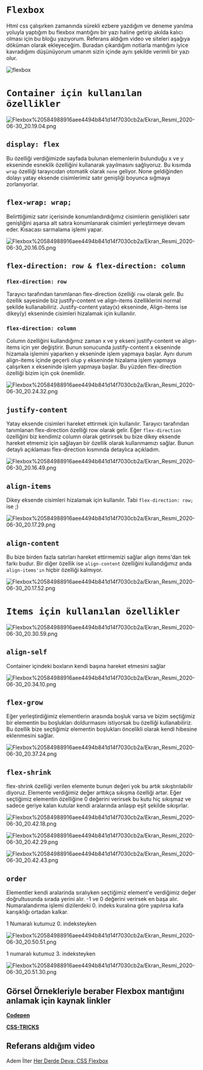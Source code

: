 # `Flexbox`

Html css çalışırken zamanında sürekli ezbere yazdığım ve deneme yanılma yoluyla yaptığım bu  flexbox mantığını bir yazı haline getirip akılda kalıcı olması için bu bloğu yazıyorum. Referans aldığım video ve siteleri aşağıya döküman olarak ekleyeceğim. Buradan çıkardığım notlarla mantığını iyice kavradığımı düşünüyorum umarım sizin içinde aynı şekilde verimli bir yazı olur.

![flexbox](https://www.silocreativo.com/en/wp-content/uploads/2017/04/flexbox-cssgrid-practical-example.png)

# `Container için kullanılan özellikler`

![Flexbox%20584988916aee4494b841d14f7030cb2a/Ekran_Resmi_2020-06-30_20.19.04.png](Flexbox%20584988916aee4494b841d14f7030cb2a/Ekran_Resmi_2020-06-30_20.19.04.png)

## `display: flex`

Bu özelliği verdiğimizde sayfada bulunan elemenlerin bulunduğu x ve y ekseninde esneklik özelliğini kullanarak yayılmasını sağlıyoruz. Bu kısımda `wrap` özelliği tarayıcıdan otomatik olarak `none` geliyor. None geldiğinden dolayı yatay eksende cisimlerimiz satır genişliği boyunca sığmaya zorlanıyorlar.

## `flex-wrap: wrap;`

Belirttiğimiz satır içerisinde konumlandırdığımız cisimlerin genişlikleri satır genişliğini aşarsa alt satıra konumlanarak cisimleri yerleştirmeye devam eder. Kısacası sarmalama işlemi yapar. 

![Flexbox%20584988916aee4494b841d14f7030cb2a/Ekran_Resmi_2020-06-30_20.16.05.png](Flexbox%20584988916aee4494b841d14f7030cb2a/Ekran_Resmi_2020-06-30_20.16.05.png)

## `flex-direction: row & flex-direction: column`

### `flex-direction: row`

Tarayıcı tarafından tanımlanan flex-direction özelliği `row` olarak gelir. Bu özellik sayesinde biz justify-content ve align-items özelliklerini normal şekilde kullanabiliriz. Justify-content yatay(x) ekseninde, Align-items ise dikey(y) ekseninde cisimleri hizalamak için kullanılır.


### `flex-direction: column`

Column özelliğini kullandığımız zaman x ve y ekseni justify-content ve align-items için yer değiştirir. Bunun sonucunda justify-content x ekseninde hizamala işlemini yaparken y ekseninde işlem yapmaya başlar. Aynı durum align-items içinde geçerli olup y ekseninde hizalama işlem yapmaya çalışırken  x ekseninde işlem yapmaya başlar. Bu yüzden flex-direction özelliği bizim için çok önemlidir.

![Flexbox%20584988916aee4494b841d14f7030cb2a/Ekran_Resmi_2020-06-30_20.24.32.png](Flexbox%20584988916aee4494b841d14f7030cb2a/Ekran_Resmi_2020-06-30_20.24.32.png)

## `justify-content`

Yatay eksende cisimleri hareket ettirmek için kullanılır. Tarayıcı tarafından tanımlanan flex-direction özelliği row olarak gelir. Eğer `flex-direction` özelliğini biz kendimiz column olarak getirirsek bu bize dikey eksende hareket etmemiz için sağlayan bir özellik olarak kullanmamızı sağlar. Bunun detaylı açıklaması flex-direction kısmında detaylıca açıkladım.

![Flexbox%20584988916aee4494b841d14f7030cb2a/Ekran_Resmi_2020-06-30_20.16.49.png](Flexbox%20584988916aee4494b841d14f7030cb2a/Ekran_Resmi_2020-06-30_20.16.49.png)

## `align-items`

Dikey eksende cisimleri hizalamak için kullanılır. Tabi `flex-direction: row;` ise ;)

![Flexbox%20584988916aee4494b841d14f7030cb2a/Ekran_Resmi_2020-06-30_20.17.29.png](Flexbox%20584988916aee4494b841d14f7030cb2a/Ekran_Resmi_2020-06-30_20.17.29.png)

## `align-content`

Bu bize birden fazla satırları hareket ettirmemizi sağlar align items'dan tek farkı budur. Bir diğer özellik ise `align-content` özelliğini kullandığımız anda `align-items'ın` hiçbir özelliği kalmıyor.

![Flexbox%20584988916aee4494b841d14f7030cb2a/Ekran_Resmi_2020-06-30_20.17.52.png](Flexbox%20584988916aee4494b841d14f7030cb2a/Ekran_Resmi_2020-06-30_20.17.52.png)

# `Items için kullanılan özellikler`

![Flexbox%20584988916aee4494b841d14f7030cb2a/Ekran_Resmi_2020-06-30_20.30.59.png](Flexbox%20584988916aee4494b841d14f7030cb2a/Ekran_Resmi_2020-06-30_20.30.59.png)

## `align-self`

Container içindeki boxların kendi başına hareket etmesini sağlar

![Flexbox%20584988916aee4494b841d14f7030cb2a/Ekran_Resmi_2020-06-30_20.34.10.png](Flexbox%20584988916aee4494b841d14f7030cb2a/Ekran_Resmi_2020-06-30_20.34.10.png)

## `flex-grow`

Eğer yerleştirdiğimiz elementlerin arasında boşluk varsa ve bizim seçtiğimiz bir elementin bu boşlukları doldurmasını istiyorsak bu özelliği kullanabiliriz. Bu özellik bize seçtiğimiz elementin boşlukları öncelikli olarak kendi hibesine eklenmesini sağlar.

![Flexbox%20584988916aee4494b841d14f7030cb2a/Ekran_Resmi_2020-06-30_20.37.24.png](Flexbox%20584988916aee4494b841d14f7030cb2a/Ekran_Resmi_2020-06-30_20.37.24.png)

## `flex-shrink`

flex-shrink özelliği verilen elemente bunun değeri yok bu artık sıkıştırılabilir diyoruz. Elemente verdiğimiz değer arttıkça sıkışma özelliği artar. Eğer seçtiğimiz elementin özelliğine 0 değerini verirsek bu kutu hiç sıkışmaz ve sadece geriye kalan kutular kendi aralarında anlaşıp eşit şekilde sıkışırlar.

![Flexbox%20584988916aee4494b841d14f7030cb2a/Ekran_Resmi_2020-06-30_20.42.18.png](Flexbox%20584988916aee4494b841d14f7030cb2a/Ekran_Resmi_2020-06-30_20.42.18.png)

![Flexbox%20584988916aee4494b841d14f7030cb2a/Ekran_Resmi_2020-06-30_20.42.29.png](Flexbox%20584988916aee4494b841d14f7030cb2a/Ekran_Resmi_2020-06-30_20.42.29.png)

![Flexbox%20584988916aee4494b841d14f7030cb2a/Ekran_Resmi_2020-06-30_20.42.43.png](Flexbox%20584988916aee4494b841d14f7030cb2a/Ekran_Resmi_2020-06-30_20.42.43.png)

## `order`

Elementler kendi aralarinda sıralıyken seçtiğimiz element'e verdiğimiz değer doğrultusunda sırada yerini alır. -1 ve 0 değerini verirsek en başa alır. Numaralandırma işlemi dizilerdeki 0. indeks kuralına göre yapılırsa kafa karışıklığı ortadan kalkar. 

1 Numaralı kutumuz 0. indeksteyken

![Flexbox%20584988916aee4494b841d14f7030cb2a/Ekran_Resmi_2020-06-30_20.50.51.png](Flexbox%20584988916aee4494b841d14f7030cb2a/Ekran_Resmi_2020-06-30_20.50.51.png)

1 numaralı kutumuz 3. indeksteyken

![Flexbox%20584988916aee4494b841d14f7030cb2a/Ekran_Resmi_2020-06-30_20.51.30.png](Flexbox%20584988916aee4494b841d14f7030cb2a/Ekran_Resmi_2020-06-30_20.51.30.png)

## Görsel Örnekleriyle beraber Flexbox mantığını anlamak için kaynak linkler

[**Codepen**](https://codepen.io/enxaneta/full/adLPwv)

[**CSS-TRICKS**](https://css-tricks.com/snippets/css/a-guide-to-flexbox/)

## Referans aldığım video

Adem İlter [Her Derde Deva: CSS Flexbox](https://www.youtube.com/watch?v=_s15i3MoAyE)